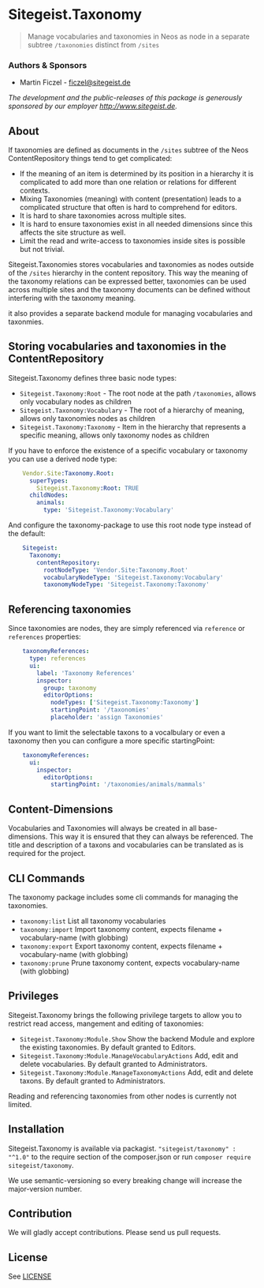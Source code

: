 # Sitegeist.Taxonomy

> Manage vocabularies and taxonomies in Neos as node in a separate subtree `/taxonomies` distinct from `/sites`

### Authors & Sponsors

* Martin Ficzel - ficzel@sitegeist.de

*The development and the public-releases of this package is generously sponsored by our employer http://www.sitegeist.de.*

## About

If taxonomies are defined as documents in the `/sites` subtree of the Neos ContentRepository things tend to get
complicated:

 - If the meaning of an item is determined by its position in a hierarchy it is complicated to add more than one
   relation or relations for different contexts.
 - Mixing Taxonomies (meaning) with content (presentation) leads to a complicated structure that often is hard to
   comprehend for editors.
 - It is hard to share taxonomies across multiple sites.
 - It is hard to ensure taxonomies exist in all needed dimensions since this affects the site structure as well.
 - Limit the read and write-access to taxonomies inside sites is possible but not trivial.

Sitegeist.Taxonomies stores vocabularies and taxonomies as nodes outside of the `/sites` hierarchy in the content
repository. This way the meaning of the taxonomy relations can be expressed better, taxonomies can be used across
multiple sites and the taxonomy documents can be defined without interfering with the taxonomy meaning.

it also provides a separate backend module for managing vocabularies and taxonmies.


## Storing vocabularies and taxonomies in the ContentRepository

Sitegeist.Taxonomy defines three basic node types:

- `Sitegeist.Taxonomy:Root` - The root node at the path `/taxonomies`, allows only vocabulary nodes as children
- `Sitegeist.Taxonomy:Vocabulary` - The root of a hierarchy of meaning, allows only taxonomies nodes as children   
- `Sitegeist.Taxonomy:Taxonomy` - Item in the hierarchy that represents a specific meaning, allows only taxonomy
  nodes as children

If you have to enforce the existence of a specific vocabulary or taxonomy you can use a derived node type:

```YAML
    Vendor.Site:Taxonomy.Root:
      superTypes:
        Sitegeist.Taxonomy:Root: TRUE
      childNodes:
        animals:
          type: 'Sitegeist.Taxonomy:Vocabulary'
```

And configure the taxonomy-package to use this root node type instead of the default:

```YAML
    Sitegeist:
      Taxonomy:
        contentRepository:
          rootNodeType: 'Vendor.Site:Taxonomy.Root'
          vocabularyNodeType: 'Sitegeist.Taxonomy:Vocabulary'
          taxonomyNodeType: 'Sitegeist.Taxonomy:Taxonomy'
```

## Referencing taxonomies

Since taxonomies are nodes, they are simply referenced via `reference` or `references` properties:

```YAML
    taxonomyReferences:
      type: references
      ui:
        label: 'Taxonomy References'
        inspector:
          group: taxonomy
          editorOptions:
            nodeTypes: ['Sitegeist.Taxonomy:Taxonomy']
            startingPoint: '/taxonomies'
            placeholder: 'assign Taxonomies'
```

If you want to limit the selectable taxons to a vocalbulary or even a taxonomy then you can configure a more specific
startingPoint:

```YAML
    taxonomyReferences:
      ui:
        inspector:
          editorOptions:
            startingPoint: '/taxonomies/animals/mammals'
```

## Content-Dimensions

Vocabularies and Taxonomies will always be created in all base-dimensions. This way it is ensured that they can
always be referenced. The title and description of a taxons and vocabularies can be translated as is required for
the project.

## CLI Commands

The taxonomy package includes some cli commands for managing the taxonomies.

- `taxonomy:list` List all taxonomy vocabularies
- `taxonomy:import` Import taxonomy content, expects filename + vocabulary-name (with globbing)
- `taxonomy:export` Export taxonomy content, expects filename + vocabulary-name (with globbing)
- `taxonomy:prune` Prune taxonomy content, expects vocabulary-name (with globbing)

## Privileges

Sitegeist.Taxonomy brings the following privilege targets to allow you to restrict read access, mangement and editing
of taxonomies:

- `Sitegeist.Taxonomy:Module.Show` Show the backend Module and explore the existing taxonomies. By default granted to Editors.
- `Sitegeist.Taxonomy:Module.ManageVocabularyActions` Add, edit and delete vocabularies. By default granted to Administrators.
- `Sitegeist.Taxonomy:Module.ManageTaxonomyActions` Add, edit and delete taxons. By default granted to Administrators.

Reading and referencing taxonomies from other nodes is currently not limited.

## Installation

Sitegeist.Taxonomy is available via packagist. `"sitegeist/taxonomy" : "^1.0"` to the require section of the composer.json
or run `composer require sitegeist/taxonomy`.

We use semantic-versioning so every breaking change will increase the major-version number.

## Contribution

We will gladly accept contributions. Please send us pull requests.

## License

See [LICENSE](./LICENSE)
